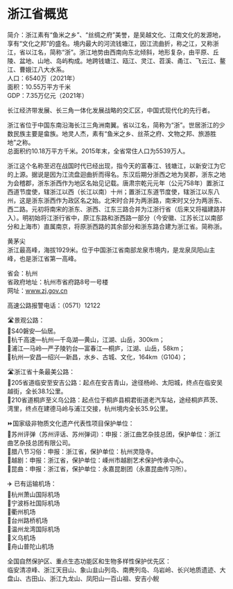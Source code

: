 # 浙江省概览  
简介：浙江素有“鱼米之乡”、“丝绸之府”美誉，是吴越文化、江南文化的发源地，享有“文化之邦”的盛名。境内最大的河流钱塘江，因江流曲折，称之江，又称浙江，省以江名，简称“浙”。浙江地势由西南向东北倾斜，地形复杂，由平原、丘陵、盆地、山地、岛屿构成。地跨钱塘江、瓯江、灵江、苕溪、甬江、飞云江、鳌江、曹娥江八大水系。  
人口：6540万（2021年）  
面积：10.55万平方千米  
GDP：7.35万亿元（2021年）  

长江经济带发展、长三角一体化发展战略的交汇区，中国式现代化的先行者。  

浙江省位于中国东南沿海长江三角洲南翼。省以江名，简称为“浙”。世居浙江的少数民族主要是畲族。地灵人杰，素有“鱼米之乡、丝茶之府、文物之邦、旅游胜地”之称。  
总面积约10.18万平方千米。2015年末，全省常住人口为5539万人。  

浙江这个名称至迟在战国时代已经出现，指今天的富春江、钱塘江，以新安江为它的上源。据说是因为江流盘迴曲折而得名。东汉后期分浙西之地为吴郡，浙东之地为会稽郡，浙东浙西作为地区名始见记载。唐肃宗乾元元年（公元758年）置浙江西道节度使，辖浙江以西（长江以南）十州；置浙江东道节度使，辖浙江以东八州，这是浙东浙西作为政区名之始。北宋时合并为两浙路，南宋时又分为两浙东、西二路。元初将南宋的浙东、浙西、江东三路合并为江浙行省（后来又将福建路并入）。明初始将江浙行省中，原江东路和浙西路一部分（今安徽、江苏长江以南部分和上海市）直属南京，将原浙西路的其余部分和浙东路合建为浙江省。简称浙。  

黄茅尖  
浙江最高峰，海拔1929米。位于中国浙江省南部龙泉市境内，是龙泉凤阳山主峰，也是浙江省第一高峰。  

省会：杭州  
省政府地址：杭州市省府路8号一号楼  
网址：<a href="http://www.zj.gov.cn" target="_blank">www.zj.gov.cn</a>  

高速公路报警电话：（0571）12122  

🛣️景观公路：  
🔸S40磐安—仙居。  
🔸杭千高速—杭州—千岛湖—黄山，江湖、山岳，300km；  
🔸浦江—马岭—严子陵钓台—富春江—桐庐，江湖、山岳，58km；  
🔸杭州—安昌—绍兴—新昌，水乡、古城、文化，164km（G104）；  

🛣️浙江省十条最美公路：  
🔸205省道临安至安吉公路：起点在安吉青山，途径杨岭、太阳城，终点在临安吴越街，全长38.1公里。  
🔸210省道桐庐至义乌公路：起点位于桐庐县桐君街道老汽车站，途经桐庐芦茨、湾里，终点在建德马岭与浦江交接，杭州境内全长35.9公里。  

⏩国家级非物质文化遗产代表性项目保护单位：  
🔸苏州评弹（苏州评话、苏州弹词）：申报：浙江曲艺杂技总团，保护单位：浙江曲艺杂技总团有限公司。  
🔸腊八节习俗：申报：浙江省，保护单位：杭州灵隐寺。  
🔸越剧：申报：浙江省，保护单位：嵊州市越剧艺术保护传承中心。  
🔸昆曲：申报：浙江省，保护单位：永嘉昆剧团（永嘉昆曲传习所）。  

✈️ 已有运输机场：  
🔸杭州萧山国际机场  
🔸宁波栎社国际机场  
🔸衢州机场  
🔸台州路桥机场  
🔸温州龙湾国际机场  
🔸义乌机场  
🔸舟山普陀山机场  

全国自然保护区、重点生态功能区和生物多样性保护优先区：  
临安清凉峰、浙江天目山、象山韭山列岛、南麂列岛、乌岩岭、长兴地质遗迹、大盘山、古田山、浙江九龙山、凤阳山—百山祖、安吉小鲵  
